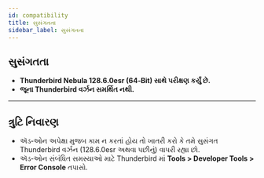 ```yaml
---
id: compatibility
title: સુસંગતતા
sidebar_label: સુસંગતતા
---
```


## સુસંગતતા

- **Thunderbird Nebula 128.6.0esr (64‑Bit) સાથે પરીક્ષણ કર્યું છે.**
- **જૂના Thunderbird વર્ઝન સમર્થિત નથી.**

---

## ત્રુટિ નિવારણ

- ઍડ‑ઓન અપેક્ષા મુજબ કામ ન કરતાં હોય તો ખાતરી કરો કે તમે સુસંગત Thunderbird વર્ઝન (128.6.0esr અથવા પછીનું) વાપરી રહ્યા છો.
- ઍડ‑ઓન સંબંધિત સમસ્યાઓ માટે Thunderbird માં **Tools > Developer Tools > Error Console** તપાસો.

